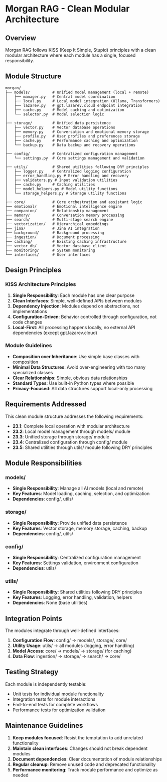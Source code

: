 # Morgan RAG - Clean Modular Architecture

## Overview

Morgan RAG follows KISS (Keep It Simple, Stupid) principles with a clean modular architecture where each module has a single, focused responsibility.

## Module Structure

```
morgan/
├── models/          # Unified model management (local + remote)
│   ├── manager.py   # Central model coordination
│   ├── local.py     # Local model integration (Ollama, Transformers)
│   ├── lazarev.py   # gpt.lazarev.cloud endpoint integration
│   ├── cache.py     # Model caching and optimization
│   └── selector.py  # Model selection logic
│
├── storage/         # Unified data persistence
│   ├── vector.py    # Vector database operations
│   ├── memory.py    # Conversation and emotional memory storage
│   ├── profile.py   # User profiles and preferences storage
│   ├── cache.py     # Performance caching and optimization
│   └── backup.py    # Data backup and recovery operations
│
├── config/          # Centralized configuration management
│   └── settings.py  # Core settings management and validation
│
├── utils/           # Shared utilities following DRY principles
│   ├── logger.py    # Centralized logging configuration
│   ├── error_handling.py # Error handling and recovery
│   ├── validators.py # Input validation utilities
│   ├── cache.py     # Caching utilities
│   ├── model_helpers.py # Model utility functions
│   └── storage_helpers.py # Storage utility functions
│
├── core/            # Core orchestration and assistant logic
├── emotional/       # Emotional intelligence engine
├── companion/       # Relationship management
├── memory/          # Conversation memory processing
├── search/          # Multi-stage search engine
├── vectorization/   # Hierarchical embeddings
├── jina/            # Jina AI integration
├── background/      # Background processing
├── ingestion/       # Document processing
├── caching/         # Existing caching infrastructure
├── vector_db/       # Vector database client
├── monitoring/      # System monitoring
└── interfaces/      # User interfaces
```

## Design Principles

### KISS Architecture Principles

1. **Single Responsibility**: Each module has one clear purpose
2. **Clean Interfaces**: Simple, well-defined APIs between modules
3. **Dependency Injection**: Modules depend on abstractions, not implementations
4. **Configuration-Driven**: Behavior controlled through configuration, not code changes
5. **Local-First**: All processing happens locally, no external API dependencies (except gpt.lazarev.cloud)

### Module Guidelines

- **Composition over Inheritance**: Use simple base classes with composition
- **Minimal Data Structures**: Avoid over-engineering with too many specialized classes
- **Clear Relationships**: Simple, obvious data relationships
- **Standard Types**: Use built-in Python types where possible
- **Privacy-Focused**: All data structures support local-only processing

## Requirements Addressed

This clean module structure addresses the following requirements:

- **23.1**: Complete local operation with modular architecture
- **23.2**: Local model management through models/ module
- **23.3**: Unified storage through storage/ module
- **23.4**: Centralized configuration through config/ module
- **23.5**: Shared utilities through utils/ module following DRY principles

## Module Responsibilities

### models/
- **Single Responsibility**: Manage all AI models (local and remote)
- **Key Features**: Model loading, caching, selection, and optimization
- **Dependencies**: config/, utils/

### storage/
- **Single Responsibility**: Provide unified data persistence
- **Key Features**: Vector storage, memory storage, caching, backup
- **Dependencies**: config/, utils/

### config/
- **Single Responsibility**: Centralized configuration management
- **Key Features**: Settings validation, environment configuration
- **Dependencies**: utils/

### utils/
- **Single Responsibility**: Shared utilities following DRY principles
- **Key Features**: Logging, error handling, validation, helpers
- **Dependencies**: None (base utilities)

## Integration Points

The modules integrate through well-defined interfaces:

1. **Configuration Flow**: config/ → models/, storage/, core/
2. **Utility Usage**: utils/ → all modules (logging, error handling)
3. **Model Access**: core/ → models/ → storage/ (for caching)
4. **Data Flow**: ingestion/ → storage/ → search/ → core/

## Testing Strategy

Each module is independently testable:

- Unit tests for individual module functionality
- Integration tests for module interactions
- End-to-end tests for complete workflows
- Performance tests for optimization validation

## Maintenance Guidelines

1. **Keep modules focused**: Resist the temptation to add unrelated functionality
2. **Maintain clean interfaces**: Changes should not break dependent modules
3. **Document dependencies**: Clear documentation of module relationships
4. **Regular cleanup**: Remove unused code and deprecated functionality
5. **Performance monitoring**: Track module performance and optimize as needed